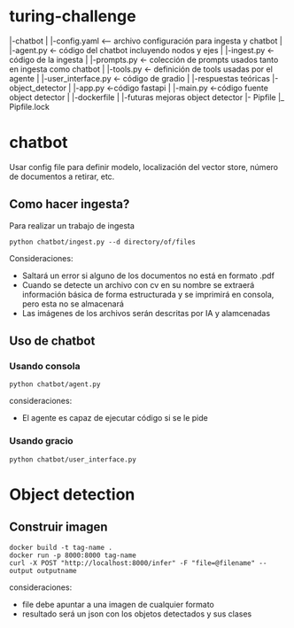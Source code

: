 # turing-challenge

|-chatbot
|   |-config.yaml <-- archivo configuración para ingesta y chatbot
|   |-agent.py <- código del chatbot incluyendo nodos y ejes
|   |-ingest.py <- código de la ingesta
|   |-prompts.py <- colección de prompts usados tanto en ingesta como chatbot
|   |-tools.py <- definición de tools usadas por el agente
|   |-user_interface.py <- código de gradio
|   |-respuestas teóricas
|-object_detector
|   |-app.py <-código fastapi
|   |-main.py <-código fuente object detector
|   |-dockerfile
|   |-futuras mejoras object detector
|- Pipfile
|_ Pipfile.lock

# chatbot
Usar config file para definir modelo, localización del vector store, número de documentos a retirar, etc.
## Como hacer ingesta? 

Para realizar un trabajo de ingesta
```
python chatbot/ingest.py --d directory/of/files
```
Consideraciones:
- Saltará un error si alguno de los documentos no está en formato .pdf
- Cuando se detecte un archivo con cv en su nombre se extraerá información básica de forma estructurada y se imprimirá en consola, pero esta no se almacenará
- Las imágenes de los archivos serán descritas por IA y alamcenadas 
  
## Uso de chatbot
### Usando consola
```
python chatbot/agent.py 
```
consideraciones:
- El agente es capaz de ejecutar código si se le pide

### Usando gracio

```
python chatbot/user_interface.py
```

# Object detection
## Construir imagen
```
docker build -t tag-name .
docker run -p 8000:8000 tag-name
curl -X POST "http://localhost:8000/infer" -F "file=@filename" --output outputname
```
consideraciones:
- file debe apuntar a una imagen de cualquier formato
- resultado será un json con los objetos detectados y sus clases
  
